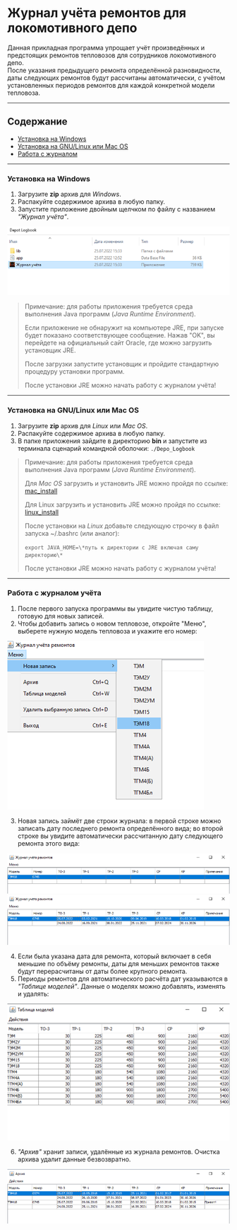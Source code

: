 # Журнал учёта ремонтов для локомотивного депо
Данная прикладная программа упрощает учёт произведённых и предстоящих ремонтов тепловозов для сотрудников локомотивного депо.  
После указания предыдущего ремонта определённой разновидности, даты следующих ремонтов будут рассчитаны автоматически, с учётом установленных периодов ремонтов для каждой конкретной модели тепловоза.

---

## Содержание
* [Установка на Windows](#установка-на-windows)
* [Установка на GNU/Linux или Mac OS](#установка-на-gnulinux-или-mac-os)
* [Работа с журналом](#работа-с-журналом-учёта)

---

### Установка на Windows
1. Загрузите **zip** архив для *Windows*.
2. Распакуйте содержимое архива в любую папку.
3. Запустите приложение двойным щелчком по файлу с названием *"Журнал учёта"*.


![LaunchApp](ReadmeScreenshots/Launch.png)


> Примечание: для работы приложения требуется среда выполнения Java программ (*Java Runtime Environment*).
>
> Если приложение не обнаружит на компьютере JRE, при запуске будет показано соответствующее сообщение.
> Нажав "OK", вы перейдете на официальный сайт Oracle, где можно загрузить установщик JRE.
>
> После загрузки запустите установщик и пройдите стандартную процедуру установки программ. 
>
> После установки JRE можно начать работу с журналом учёта!

---

### Установка на GNU\/Linux или Mac OS
1. Загрузите **zip** архив для *Linux* или *Mac OS*.
2. Распакуйте содержимое архива в любую папку.
3. В папке приложения зайдите в директорию **bin** и запустите из терминала сценарий командной оболочки:
`./Depo_Logbook`


> Примечание: для работы приложения требуется среда выполнения Java программ (*Java Runtime Environment*).
>
> Для *Mac OS* загрузить и установить JRE можно пройдя по ссылке: [mac_install](https://www.java.com/ru/download/help/mac_install.html)
>
> Для Linux загрузить и установить JRE можно пройдя по ссылке: [linux_install](https://www.java.com/ru/download/help/linux_x64_install.html)
>
> После установки на *Linux* добавьте следующую строчку в файл запуска ~/.bashrc (или аналог):
>
> `export JAVA_HOME=\*путь к директории с JRE включая саму директорию\*`  
> 
> После установки JRE можно начать работу с журналом учёта!

---

### Работа с журналом учёта
1. После первого запуска программы вы увидите чистую таблицу, готовую для новых записей.
2. Чтобы добавить запись о новом тепловозе, откройте "Меню", выберете нужную модель тепловоза и укажите его номер:


![NewRecord](ReadmeScreenshots/NewRecord.png)


3. Новая запись займёт две строки журнала: в первой строке можно записать дату последнего ремонта определённого вида; во второй строке вы увидите автоматически рассчитанную дату следующего ремонта этого вида:


![FirstRecord](ReadmeScreenshots/FirstRecord.png)
![CalculatedDates](ReadmeScreenshots/DateCalculations.png)


4. Если была указана дата для ремонта, который включает в себя меньшие по объёму ремонты, даты для меньших ремонтов также будут перерасчитаны от даты более крупного ремонта.
5. Периоды ремонтов для автоматического расчёта дат указываются в *"Таблице моделей"*. Данные о моделях можно добавлять, изменять и удалять:


![ModelsTable](ReadmeScreenshots/ModelsTable.png)


6. *"Архив"* хранит записи, удалённые из журнала ремонтов. Очистка архива удалит данные безвозвратно.


![Archive](ReadmeScreenshots/Archive.png)
